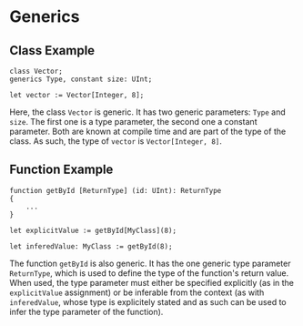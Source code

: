# Generics

## Class Example

```phosphor
class Vector;
generics Type, constant size: UInt;

let vector := Vector[Integer, 8];
```

Here, the class `Vector` is generic. It has two generic parameters: `Type` and `size`. The first one is a type parameter, the second one a constant parameter. Both are known at compile time and are part of the type of the class. As such, the type of `vector` is `Vector[Integer, 8]`.

## Function Example

```phosphor
function getById [ReturnType] (id: UInt): ReturnType
{
    ...
}

let explicitValue := getById[MyClass](8);

let inferedValue: MyClass := getById(8);
```

The function `getById` is also generic. It has the one generic type parameter `ReturnType`, which is used to define the type of the function's return value. \
When used, the type parameter must either be specified explicitly (as in the `explicitValue` assignment) or be inferable from the context (as with `inferedValue`, whose type is explicitely stated and as such can be used to infer the type parameter of the function).
